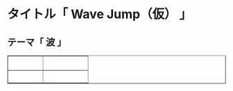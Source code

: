 <h1> タイトル「 Wave Jump（仮） 」 </h1>
<h2>テーマ「 波 」</h2>
<tr>
<table border="1" width="300">
<tr>
<th bgcolor="#FFFFFF"><font color="#FFFFFF">エンジン</font></th>
<th bgcolor="#FFFFFF"><font color="#FFFFFF">バージョン</font></th>
</tr>
<tr>
<th bgcolor="#FFFFFF"><font color="#FFFFFF">Unity</font></th>
<th bgcolor="#FFFFFF"><font color="#FFFFFF">2021.3.8f1</font></th>
</tr>
</table>
